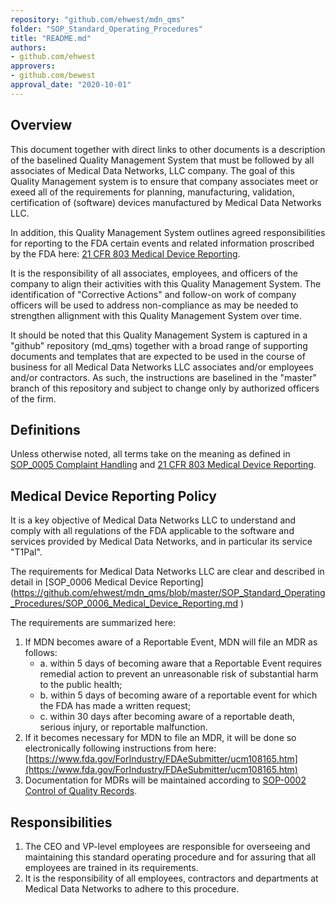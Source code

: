 ```yaml
---
repository: "github.com/ehwest/mdn_qms"
folder: "SOP_Standard_Operating_Procedures"
title: "README.md"
authors:
- github.com/ehwest
approvers:
- github.com/bewest
approval_date: "2020-10-01"
---
```


## Overview

This document together with direct links to other documents is a description of the baselined Quality Management System that must be followed by all associates of Medical Data Networks, LLC company.   The goal of this Quality Management system is to ensure that company associates meet or exeed all of the requirements for planning, manufacturing, validation, certification of (software) devices manufactured by Medical Data Networks LLC.  

In addition, this Quality Management System outlines agreed responsibilities for reporting to the FDA certain events and related information proscribed by the FDA here:  [21 CFR 803 Medical Device Reporting](https://www.accessdata.fda.gov/scripts/cdrh/cfdocs/cfcfr/CFRSearch.cfm?CFRPart=803).

It is the responsibility of all associates, employees, and officers of the company to align their activities with this Quality Management System.  The identification of "Corrective Actions" and follow-on work of company officers will be used to address non-compliance as may be needed to strengthen allignment with this Quality Management System over time.

It should be noted that this Quality Management System is captured in a "github" repository (md_qms) together with a broad range of supporting documents and templates that are expected to be used in the course of business for all Medical Data Networks LLC associates and/or employees and/or contractors.  As such, the instructions are baselined in the "master" branch of this repository and subject to change only by authorized officers of the firm.

## Definitions

Unless otherwise noted, all terms take on the meaning as defined in [SOP_0005 Complaint Handling](https://github.com/ehwest/mdn_qms/blob/master/SOP_Standard_Operating_Procedures/SOP_0005_Complaint_Handling.md) and [21 CFR 803 Medical Device Reporting](https://www.accessdata.fda.gov/scripts/cdrh/cfdocs/cfcfr/CFRSearch.cfm?CFRPart=803).

## Medical Device Reporting Policy

It is a key objective of Medical Data Networks LLC to understand and comply with all regulations of the FDA applicable to the software and services provided by Medical Data Networks, and in particular its service "T1Pal".  

The requirements for Medical Data Networks LLC are clear and described in detail in [SOP_0006 Medical Device Reporting] (https://github.com/ehwest/mdn_qms/blob/master/SOP_Standard_Operating_Procedures/SOP_0006_Medical_Device_Reporting.md )

The requirements are summarized here:

  1. If MDN becomes aware of a Reportable Event, MDN will file an MDR as follows:
     * a. within 5 days of becoming aware that a Reportable Event requires remedial action to prevent an unreasonable risk of substantial harm to the public health;
     * b. within 5 days of becoming aware of a reportable event for which the FDA has made a written request;
     * c. within 30 days after becoming aware of a reportable death, serious injury, or reportable malfunction.
  2. If it becomes necessary for MDN to file an MDR, it will be done so electronically following instructions from here: [https://www.fda.gov/ForIndustry/FDAeSubmitter/ucm108165.htm](https://www.fda.gov/ForIndustry/FDAeSubmitter/ucm108165.htm)
  3. Documentation for MDRs will be maintained according to [SOP-0002 Control of Quality Records](https://docs.google.com/document/d/11CaVJcIHQPp6gvABqF2QZAErC3ewIbw1SPJO8AEm7Y0/edit).

## Responsibilities

1. The CEO and VP-level employees are responsible for overseeing and maintaining this standard operating procedure and for assuring that all employees are trained in its requirements.
2. It is the responsibility of all employees, contractors and departments at Medical Data Networks to adhere to this procedure.
